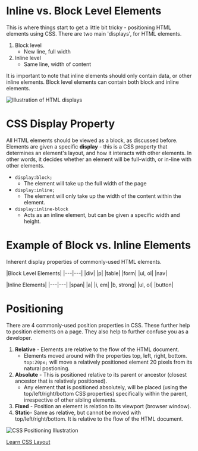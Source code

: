 # Inline vs. Block Level Elements

This is where things start to get a little bit tricky - positioning HTML elements using CSS.
There are two main 'displays', for HTML elements.

1. Block level
	- New line, full width
2. Inline level
	- Same line, width of content

It is important to note that inline elements should only contain data, or other inline elements. Block level elements can contain both block and inline elements.

![Illustration of HTML displays](http://www.girldevelopitfargo.com/holidayhtmlcss/img/example-blockinline.png "HTML Displays")

# CSS Display Property

All HTML elements should be viewed as a block, as discussed before. Elements are given a specific **display** - this is a CSS property that determines an element's layout, and how it interacts with other elements. In other words, it decides whether an element will be full-width, or in-line with other elements.

* `display:block;`
	- The element will take up the full width of the page
* `display:inline;`
	- The element will only take up the width of the content within the element.
* `display:inline-block`
	- Acts as an inline element, but can be given a specific width and height.

# Example of Block vs. Inline Elements

Inherent display properties of commonly-used HTML elements.

|Block Level Elements|
|---|---|
|div|
|p|
|table|
|form|
|ul, ol|
|nav|

|Inline Elements|
|---|---|
|span|
|a|
|i, em|
|b, strong|
|ul, ol|
|button|

# Positioning

There are 4 commonly-used position properties in CSS. These further help to position elements on a page. They also help to further confuse you as a developer.

1. **Relative** - Elements are relative to the flow of the HTML document.
	- Elements moved around with the properties top, left, right, bottom. `top:20px;` will move a relatively positioned element 20 pixels from its natural postioning.
2. **Absolute** - This is positioned relative to its parent or ancestor (closest ancestor that is relatively positioned).
	- Any element that is positioned absolutely, will be placed (using the top/left/right/bottom CSS properties) specifically within the parent, irrespective of other sibling elements.
3. **Fixed** - Position an element is relation to its viewport (browser window).
4. **Static**- Same as relative, but cannot be moved with top/left/right/bottom. It is relative to the flow of the HTML document.

![CSS Positioning Illustration](http://www.peachpit.com/content/images/ch21_0321703529/elementLinks/21fig10.jpg "Illustration of various positioning techniques using CSS")

[Learn CSS Layout](http://learnlayout.com/position.html)
